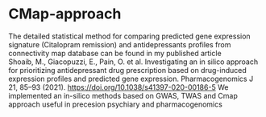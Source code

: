 # CMap-approach
The detailed statistical method for comparing predicted gene expression signature (Citalopram remission) and antidepressants profiles from connectivity map database can be found in my published article\
Shoaib, M., Giacopuzzi, E., Pain, O. et al. Investigating an in silico approach for prioritizing antidepressant drug prescription based on drug-induced expression profiles and predicted gene expression. Pharmacogenomics J 21, 85–93 (2021). https://doi.org/10.1038/s41397-020-00186-5
We implemented an in-silico methods based on GWAS, TWAS and Cmap approach useful in precesion psychiary and pharmacogenomics
